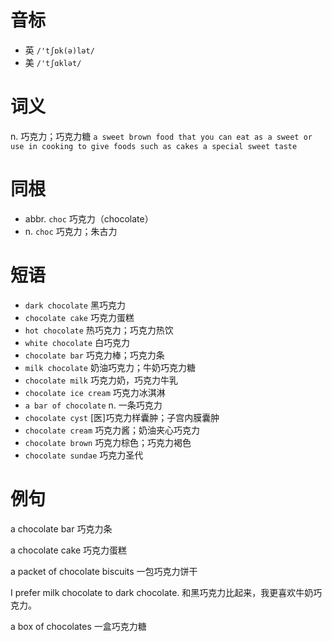 # 音标

- 英 `/'tʃɒk(ə)lət/`
- 美 `/'tʃɑklət/`

# 词义

n. 巧克力；巧克力糖
`a sweet brown food that you can eat as a sweet or use in cooking to give foods such as cakes a special sweet taste`

# 同根

- abbr. `choc` 巧克力（chocolate）
- n. `choc` 巧克力；朱古力

# 短语

- `dark chocolate` 黑巧克力
- `chocolate cake` 巧克力蛋糕
- `hot chocolate` 热巧克力；巧克力热饮
- `white chocolate` 白巧克力
- `chocolate bar` 巧克力棒；巧克力条
- `milk chocolate` 奶油巧克力；牛奶巧克力糖
- `chocolate milk` 巧克力奶，巧克力牛乳
- `chocolate ice cream` 巧克力冰淇淋
- `a bar of chocolate` n. 一条巧克力
- `chocolate cyst` [医]巧克力样囊肿；子宫内膜囊肿
- `chocolate cream` 巧克力酱；奶油夹心巧克力
- `chocolate brown` 巧克力棕色；巧克力褐色
- `chocolate sundae` 巧克力圣代

# 例句

a chocolate bar
巧克力条

a chocolate cake
巧克力蛋糕

a packet of chocolate biscuits
一包巧克力饼干

I prefer milk chocolate to dark chocolate.
和黑巧克力比起来，我更喜欢牛奶巧克力。

a box of chocolates
一盒巧克力糖


